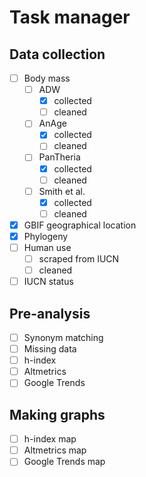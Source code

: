 
# Task manager

## Data collection

  - [ ] Body mass
      - [ ] ADW
          - [x] collected
          - [ ] cleaned
      - [ ] AnAge
          - [x] collected
          - [ ] cleaned
      - [ ] PanTheria
          - [x] collected
          - [ ] cleaned
      - [ ] Smith et al.
          - [x] collected
          - [ ] cleaned
  - [x] GBIF geographical location
  - [x] Phylogeny
  - [ ] Human use
      - [ ] scraped from IUCN
      - [ ] cleaned
  - [ ] IUCN status

## Pre-analysis

  - [ ] Synonym matching
  - [ ] Missing data
  - [ ] h-index
  - [ ] Altmetrics
  - [ ] Google Trends

## Making graphs

  - [ ] h-index map
  - [ ] Altmetrics map
  - [ ] Google Trends map
